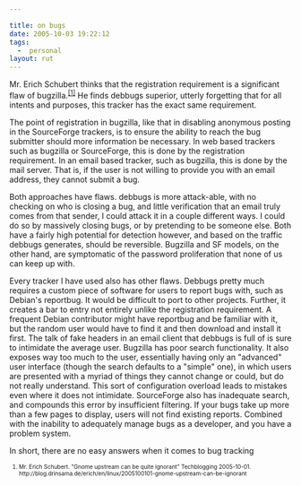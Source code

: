 ```yaml
---

title: on bugs
date: 2005-10-03 19:22:12
tags:
  -  personal
layout: rut
---
```


<p>Mr. Erich Schubert thinks that the registration requirement is a significant flaw of bugzilla.<sup><a href="http://blog.drinsama.de/erich/en/linux/2005100101-gnome-upstream-can-be-ignorant">[1]</a></sup> He finds debbugs superior, utterly forgetting that for all intents and purposes, this tracker has the exact same requirement.</p>  <p>The point of registration in bugzilla, like that in disabling anonymous posting in the SourceForge trackers, is to ensure the ability to reach the bug submitter should more information be necessary.  In web based trackers such as bugzilla or SourceForge, this is done by the registration requirement.  In an email based tracker, such as bugzilla, this is done by the mail server.  That is, if the user is not willing to provide you with an email address, they cannot submit a bug.</p>  <p>Both approaches have flaws.  debbugs is more attack-able, with no checking on who is closing a bug, and little verification that an email truly comes from that sender, I could attack it in a couple different ways.  I could do so by massively closing bugs, or by pretending to be someone else.  Both have a fairly high potential for detection however, and based on the traffic debbugs generates, should be reversible.  Bugzilla and SF models, on the other hand, are symptomatic of the password proliferation that none of us can keep up with.</p>  <p>Every tracker I have used also has other flaws.  Debbugs pretty much requires a custom piece of software for users to report bugs with, such as Debian's reportbug.  It would be difficult to port to other projects.  Further, it creates a bar to entry not entirely unlike the registration requirement.  A frequent Debian contributor might have reportbug and be familiar with it, but the random user would have to find it and then download and install it first. The talk of fake headers in an email client that debbugs is full of is sure to intimidate the average user.  Bugzilla has poor search functionality.  It also exposes way too much to the user, essentially having only an "advanced" user interface (though the search defaults to a "simple" one), in which users are presented with a myriad of things they cannot change or could, but do not really understand. This sort of configuration overload leads to mistakes even where it does not intimidate.  SourceForge also has inadequate search, and compounds this error by insufficient filtering.  If your bugs take up more than a few pages to display, users will not find existing reports.  Combined with the inability to adequately manage bugs as a developer, and you have a problem system.</p>  <p>In short, there are no easy answers when it comes to bug tracking</p>  <font size="-2"> <ol> <li>Mr. Erich Schubert. "Gnome upstream can be quite ignorant" Techblogging 2005-10-01. http://blog.drinsama.de/erich/en/linux/2005100101-gnome-upstream-can-be-ignorant</li> </ol> </font>

